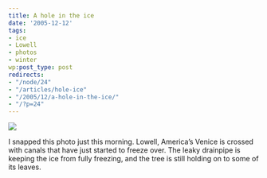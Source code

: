 ```yaml
---
title: A hole in the ice
date: '2005-12-12'
tags:
- ice
- Lowell
- photos
- winter
wp:post_type: post
redirects:
- "/node/24"
- "/articles/hole-ice"
- "/2005/12/a-hole-in-the-ice/"
- "/?p=24"
---
```


[ ![](http://static.flickr.com/35/73043709_0025985d9a_t.jpg) ](http://www.flickr.com/photos/atomicworkshop/73043709/)

I snapped this photo just this morning. Lowell, America’s Venice is crossed with canals that have just started to freeze over. The leaky drainpipe is keeping the ice from fully freezing, and the tree is still holding on to some of its leaves.
